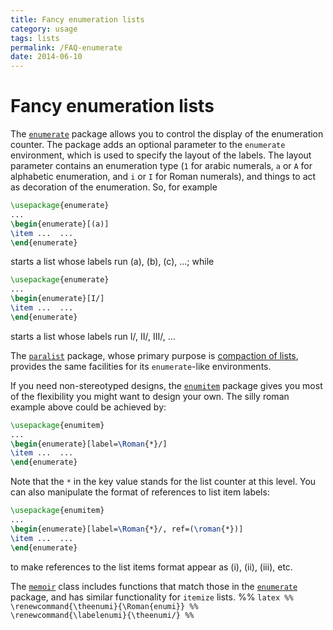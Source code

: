 ```yaml
---
title: Fancy enumeration lists
category: usage
tags: lists
permalink: /FAQ-enumerate
date: 2014-06-10
---
```


# Fancy enumeration lists

The [`enumerate`](https://ctan.org/pkg/enumerate) package allows you to control the display of
the enumeration counter.  The package adds an optional parameter to
the `enumerate` environment, which is used to specify the
layout of the labels.  The layout parameter contains an enumeration
type (`1` for arabic numerals, `a` or `A`
for alphabetic enumeration, and `i` or `I` for Roman
numerals), and things to act as decoration of the enumeration.  So,
for example
```latex
\usepackage{enumerate}
...
\begin{enumerate}[(a)]
\item ...  ...
\end{enumerate}
```
starts a list whose labels run (a), (b), (c), &hellip;; while
```latex
\usepackage{enumerate}
...
\begin{enumerate}[I/]
\item ...  ...
\end{enumerate}
```
starts a list whose labels run I/, II/, III/, &hellip;

The [`paralist`](https://ctan.org/pkg/paralist) package, whose primary purpose is 
[compaction of lists](/FAQ-complist), provides the same facilities
for its `enumerate`-like environments.

If you need non-stereotyped designs, the [`enumitem`](https://ctan.org/pkg/enumitem) package
gives you most of the flexibility you might want to design your own.
The silly roman example above could be achieved by:
```latex
\usepackage{enumitem}
...
\begin{enumerate}[label=\Roman{*}/]
\item ...  ...
\end{enumerate}
```
Note that the `*` in the key value stands for the list
counter at this level.  You can also manipulate the format of
references to list item labels:
```latex
\usepackage{enumitem}
...
\begin{enumerate}[label=\Roman{*}/, ref=(\roman{*})]
\item ...  ...
\end{enumerate}
```
to make references to the list items format appear as (i), (ii),
(iii), etc.

The [`memoir`](https://ctan.org/pkg/memoir) class includes functions that match those in the
[`enumerate`](https://ctan.org/pkg/enumerate) package, and has similar functionality for
`itemize` lists.
%% ```latex
%%    \renewcommand{\theenumi}{\Roman{enumi}}
%%    \renewcommand{\labelenumi}{\theenumi/}
%% ```

